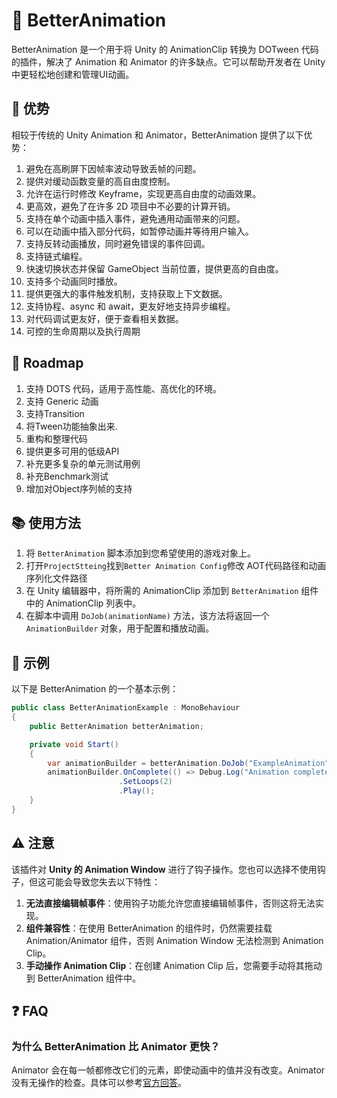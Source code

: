 # 🎉 BetterAnimation

BetterAnimation 是一个用于将 Unity 的 AnimationClip 转换为 DOTween 代码的插件，解决了 Animation 和 Animator 的许多缺点。它可以帮助开发者在 Unity 中更轻松地创建和管理UI动画。

## 🌟 优势

相较于传统的 Unity Animation 和 Animator，BetterAnimation 提供了以下优势：

1. 避免在高刷屏下因帧率波动导致丢帧的问题。
2. 提供对缓动函数变量的高自由度控制。
3. 允许在运行时修改 Keyframe，实现更高自由度的动画效果。
4. 更高效，避免了在许多 2D 项目中不必要的计算开销。
5. 支持在单个动画中插入事件，避免通用动画带来的问题。
6. 可以在动画中插入部分代码，如暂停动画并等待用户输入。
7. 支持反转动画播放，同时避免错误的事件回调。
8. 支持链式编程。
9. 快速切换状态并保留 GameObject 当前位置，提供更高的自由度。
10. 支持多个动画同时播放。
11. 提供更强大的事件触发机制，支持获取上下文数据。
12. 支持协程、async 和 await，更友好地支持异步编程。
13. 对代码调试更友好，便于查看相关数据。
14. 可控的生命周期以及执行周期

## 🚀 Roadmap

1. 支持 DOTS 代码，适用于高性能、高优化的环境。
2. 支持 Generic 动画
3. 支持Transition
4. 将Tween功能抽象出来.
5. 重构和整理代码
6. 提供更多可用的低级API
7. 补充更多复杂的单元测试用例
8. 补充Benchmark测试
9. 增加对Object序列帧的支持

## 📚 使用方法

1. 将 `BetterAnimation` 脚本添加到您希望使用的游戏对象上。
2. 打开`ProjectStteing`找到`Better Animation Config`修改 AOT代码路径和动画序列化文件路径
3. 在 Unity 编辑器中，将所需的 AnimationClip 添加到 `BetterAnimation` 组件中的 AnimationClip 列表中。
4. 在脚本中调用 `DoJob(animationName)` 方法，该方法将返回一个 `AnimationBuilder` 对象，用于配置和播放动画。

## 🌠 示例

以下是 BetterAnimation 的一个基本示例：

```csharp
public class BetterAnimationExample : MonoBehaviour
{
    public BetterAnimation betterAnimation;

    private void Start()
    {
        var animationBuilder = betterAnimation.DoJob("ExampleAnimation");
        animationBuilder.OnComplete(() => Debug.Log("Animation completed"))
                        .SetLoops(2)
                        .Play();
    }
}
```

## ⚠️ 注意

该插件对 **Unity 的 Animation Window** 进行了钩子操作。您也可以选择不使用钩子，但这可能会导致您失去以下特性：

1. **无法直接编辑帧事件**：使用钩子功能允许您直接编辑帧事件，否则这将无法实现。
2. **组件兼容性**：在使用 BetterAnimation 的组件时，仍然需要挂载 Animation/Animator 组件，否则 Animation Window 无法检测到 Animation Clip。
3. **手动操作 Animation Clip**：在创建 Animation Clip 后，您需要手动将其拖动到 BetterAnimation 组件中。

## ❓ FAQ

### 为什么 BetterAnimation 比 Animator 更快？

Animator 会在每一帧都修改它们的元素，即使动画中的值并没有改变。Animator 没有无操作的检查。具体可以参考[官方回答](https://create.unity.com/Unity-UI-optimization-tips#6)。